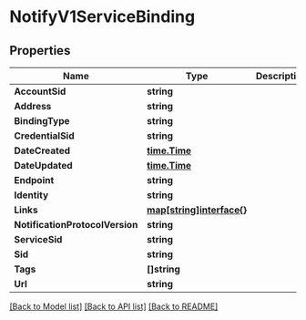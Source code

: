 # NotifyV1ServiceBinding

## Properties

Name | Type | Description | Notes
------------ | ------------- | ------------- | -------------
**AccountSid** | **string** |  | [optional] 
**Address** | **string** |  | [optional] 
**BindingType** | **string** |  | [optional] 
**CredentialSid** | **string** |  | [optional] 
**DateCreated** | [**time.Time**](time.Time.md) |  | [optional] 
**DateUpdated** | [**time.Time**](time.Time.md) |  | [optional] 
**Endpoint** | **string** |  | [optional] 
**Identity** | **string** |  | [optional] 
**Links** | [**map[string]interface{}**](.md) |  | [optional] 
**NotificationProtocolVersion** | **string** |  | [optional] 
**ServiceSid** | **string** |  | [optional] 
**Sid** | **string** |  | [optional] 
**Tags** | **[]string** |  | [optional] 
**Url** | **string** |  | [optional] 

[[Back to Model list]](../README.md#documentation-for-models) [[Back to API list]](../README.md#documentation-for-api-endpoints) [[Back to README]](../README.md)


